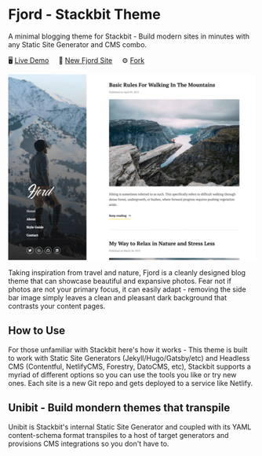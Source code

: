 # Fjord - Stackbit Theme
A minimal blogging theme for Stackbit - Build modern sites in minutes with any Static Site Generator and CMS combo.

🖥️ [Live Demo](https://themes.stackbit.com/demos/fjord/) &nbsp; &nbsp; 🚀 [New Fjord Site](http://app.stackbit.com/wizard?theme=fjord) &nbsp; &nbsp; ⚙️ [Fork](https://github.com/stackbithq/stackbit-theme-fjord/fork)

![](stackbit/images/demo-1024x768.png "")

Taking inspiration from travel and nature, Fjord is a cleanly designed blog theme that can showcase beautiful and expansive photos. Fear not if photos are not your primary focus, it can easily adapt - removing the side bar image simply leaves a clean and pleasant dark background that contrasts your content pages.

## How to Use

For those unfamiliar with Stackbit here's how it works - This theme is built to work with Static Site Generators (Jekyll/Hugo/Gatsby/etc) and Headless CMS (Contentful, NetlifyCMS, Forestry, DatoCMS, etc), Stackbit supports a myriad of different options so you can use the tools you like or try new ones. Each site is a new Git repo and gets deployed to a service like Netlify.

## Unibit - Build mondern themes that transpile

Unibit is Stackbit's internal Static Site Generator and coupled with its YAML content-schema format transpiles to a host of target generators and provisions CMS integrations so you don't have to.
